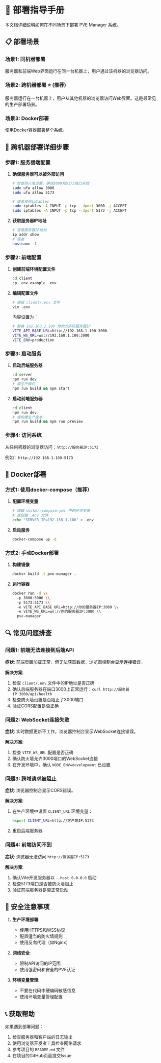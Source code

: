 # 🚀 部署指导手册

本文档详细说明如何在不同场景下部署 PVE Manager 系统。

## 📋 部署场景

### 场景1: 同机器部署
服务器和前端Web界面运行在同一台机器上，用户通过该机器的浏览器访问。

### 场景2: 跨机器部署 ⭐ (推荐)
服务器运行在一台机器上，用户从其他机器的浏览器访问Web界面。这是最常见的生产部署场景。

### 场景3: Docker部署
使用Docker容器部署整个系统。

## 🔧 跨机器部署详细步骤

### 步骤1: 服务器端配置

1. **确保服务器可以被外部访问**
   ```bash
   # 检查防火墙设置，确保3000和5173端口开放
   sudo ufw allow 3000
   sudo ufw allow 5173
   
   # 或者使用iptables
   sudo iptables -A INPUT -p tcp --dport 3000 -j ACCEPT
   sudo iptables -A INPUT -p tcp --dport 5173 -j ACCEPT
   ```

2. **获取服务器IP地址**
   ```bash
   # 查看服务器IP地址
   ip addr show
   # 或者
   hostname -I
   ```

### 步骤2: 前端配置

1. **创建前端环境配置文件**
   ```bash
   cd client
   cp .env.example .env
   ```

2. **编辑配置文件**
   ```bash
   # 编辑 client/.env 文件
   vim .env
   ```
   
   内容设置为：
   ```bash
   # 替换 192.168.1.100 为你的实际服务器IP
   VITE_API_BASE_URL=http://192.168.1.100:3000
   VITE_WS_URL=ws://192.168.1.100:3000
   VITE_ENV=production
   ```

### 步骤3: 启动服务

1. **启动后端服务器**
   ```bash
   cd server
   npm run dev
   # 或生产模式
   npm run build && npm start
   ```

2. **启动前端服务器**
   ```bash
   cd client
   npm run dev
   # 或构建生产版本
   npm run build && npm run preview
   ```

### 步骤4: 访问系统

从任何机器的浏览器访问：`http://服务器IP:5173`

例如：`http://192.168.1.100:5173`

## 🐳 Docker部署

### 方式1: 使用docker-compose（推荐）

1. **配置环境变量**
   ```bash
   # 编辑 docker-compose.yml 中的环境变量
   # 或创建 .env 文件
   echo "SERVER_IP=192.168.1.100" > .env
   ```

2. **启动服务**
   ```bash
   docker-compose up -d
   ```

### 方式2: 手动Docker部署

1. **构建镜像**
   ```bash
   docker build -t pve-manager .
   ```

2. **运行容器**
   ```bash
   docker run -d \\
     -p 3000:3000 \\
     -p 5173:5173 \\
     -e VITE_API_BASE_URL=http://你的服务器IP:3000 \\
     -e VITE_WS_URL=ws://你的服务器IP:3000 \\
     pve-manager
   ```

## 🔍 常见问题排查

### 问题1: 前端无法连接到后端API

**症状**: 前端页面加载正常，但无法获取数据，浏览器控制台显示连接错误。

**解决方案**:
1. 检查 `client/.env` 文件中的IP地址是否正确
2. 确认后端服务器在端口3000上正常运行：`curl http://服务器IP:3000/api/health`
3. 检查防火墙设置是否阻止了3000端口
4. 验证CORS配置是否正确

### 问题2: WebSocket连接失败

**症状**: 实时数据更新不工作，浏览器控制台显示WebSocket连接错误。

**解决方案**:
1. 检查 `VITE_WS_URL` 配置是否正确
2. 确认防火墙允许3000端口的WebSocket连接
3. 在开发环境中，确认 `NODE_ENV=development` 已设置

### 问题3: 跨域请求被阻止

**症状**: 浏览器控制台显示CORS错误。

**解决方案**:
1. 在生产环境中设置 `CLIENT_URL` 环境变量：
   ```bash
   export CLIENT_URL=http://客户端IP:5173
   ```
2. 重启后端服务器

### 问题4: 前端访问不到

**症状**: 浏览器无法访问 `http://服务器IP:5173`

**解决方案**:
1. 确认Vite开发服务器以 `--host 0.0.0.0` 启动
2. 检查5173端口是否被防火墙阻止
3. 验证前端服务器是否正常启动

## 🔐 安全注意事项

1. **生产环境部署**:
   - 使用HTTPS和WSS协议
   - 配置适当的防火墙规则
   - 使用反向代理（如Nginx）

2. **网络安全**:
   - 限制API访问的IP范围
   - 使用强密码和安全的PVE认证

3. **环境变量管理**:
   - 不要在代码中硬编码敏感信息
   - 使用环境变量管理配置

## 📞 获取帮助

如果遇到部署问题：

1. 检查服务器和客户端的日志输出
2. 使用浏览器开发者工具检查网络请求
3. 参考项目的 `README.md` 文件
4. 在项目的GitHub页面提交Issue
